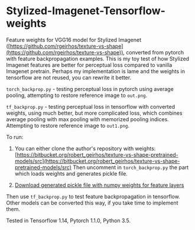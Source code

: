 # Stylized-Imagenet-Tensorflow-weights

Feature weights for VGG16 model for Stylized Imagenet ([https://github.com/rgeirhos/texture-vs-shape](https://github.com/rgeirhos/texture-vs-shape)), converted from pytorch with feature backpropagation examples. This is my toy test of how Stylized Imagenet features are better for perceptual loss compared to vanilla Imagenet pretrain. Perhaps my implementation is lame and the weights in tensorflow are not reused, you can rewrite it better.

`torch_backprop.py` - testing perceptual loss in pytorch using average pooling, attempting to restore reference image to `out.png`.

`tf_backprop.py` - testing perceptual loss in tensorflow with converted weights, using much better, but more complicated loss, which combines average pooling with max pooling with memorized pooling indices. Attempting to restore reference image to `out1.png`.

To run:

1. You can either clone the author's repository with weights: [https://bitbucket.org/robert_geirhos/texture-vs-shape-pretrained-models/src](https://bitbucket.org/robert_geirhos/texture-vs-shape-pretrained-models/src)
Then uncomment in `torch_backprop.py` the part which loads weights and generates pickle file.

2. [Download generated pickle file with numpy weights for feature layers](https://drive.google.com/file/d/1k9mA4gPedfRSRUdZqRdXi4dLop-ythw_/view?usp=sharing)

Then use `tf_backprop.py` to test feature backpropagation in tensorflow. Other models can be converted this way, if you take time to implement them.

Tested in Tensorflow 1.14, Pytorch 1.1.0, Python 3.5.
